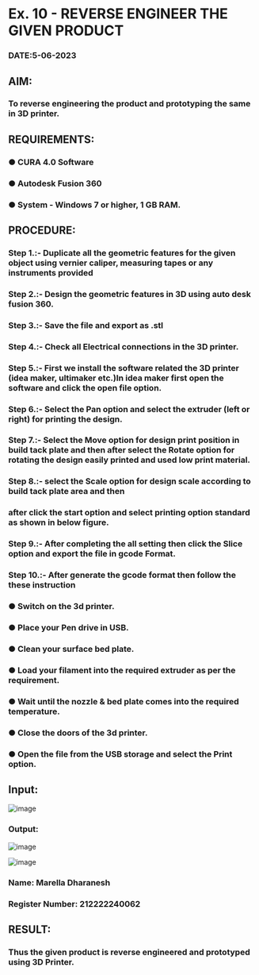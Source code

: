 # Ex. 10 - REVERSE ENGINEER THE GIVEN PRODUCT

### DATE:5-06-2023 

## AIM: 
### To reverse engineering the product and prototyping the same in 3D printer.

## REQUIREMENTS:
### ●	CURA 4.0 Software
### ●	 Autodesk Fusion 360
### ●	 System - Windows 7 or higher, 1 GB RAM.

## PROCEDURE:
### Step 1.:- Duplicate all the geometric features for the given object using vernier caliper, measuring tapes or any instruments provided
### Step 2.:- Design the geometric features in 3D using auto desk fusion 360.
### Step 3.:- Save the file and export as .stl
### Step 4.:- Check all Electrical connections in the 3D printer.
### Step 5.:- First we install the software related the 3D printer (idea maker, ultimaker etc.)In idea maker first open the software and click the open file option.
### Step 6.:- Select the Pan option and select the extruder (left or right) for printing the design.
### Step 7.:- Select the Move option for design print position in build tack plate and then after select the Rotate option for rotating the design easily printed and used low print material.
### Step 8.:- select the Scale option for design scale according to build tack plate area and then
### after click the start option and select printing option standard as shown in below figure.
### Step 9.:- After completing the all setting then click the Slice option and export the file in gcode Format.
### Step 10.:- After generate the gcode format then follow the these instruction 
  ###   ●	Switch on the 3d printer.
  ###   ●	Place your Pen drive in USB.
  ###   ●	Clean your surface bed plate.
  ###   ●	Load your filament into the required extruder as per the requirement.
  ###   ●	Wait until the nozzle & bed plate comes into the required temperature.
  ###   ●	Close the doors of the 3d printer.
  ###   ●	Open the file from the USB storage and select the Print option.

## Input:
![image](https://github.com/shoaib3136/Ex.-10---REVERSE-ENGINEER-THE-GIVEN-PRODUCT/assets/117919362/4b06adc2-087f-48ba-8ae7-de335f06ca40)

### Output:
![image](https://github.com/shoaib3136/Ex.-10---REVERSE-ENGINEER-THE-GIVEN-PRODUCT/assets/117919362/b973d700-d308-4ab8-84ec-85d997000d82)


![image](https://github.com/shoaib3136/Ex.-10---REVERSE-ENGINEER-THE-GIVEN-PRODUCT/assets/117919362/5fd4acae-ce53-4c84-b885-f8779f35a7c8)


### Name: Marella Dharanesh
### Register Number: 212222240062

## RESULT:
###   Thus the given product is reverse engineered and prototyped using 3D Printer.
